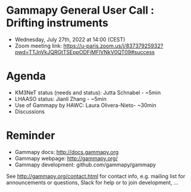 # Gammapy General User Call : Drifting instruments

* Wednesday, July 27th, 2022 at 14:00 (CEST)
* Zoom meeting link: 
https://u-paris.zoom.us/j/83737925932?pwd=TTJnVkJQRGtTSEppODFjMFlVNkV0QT09#success

# Agenda

* KM3NeT status (needs and status): Jutta Schnabel - ~5min
* LHAASO status: Jianli Zhang - ~5min
* Use of Gammapy by HAWC: Laura Olivera-Nieto- ~30min
* Discussions

# Reminder

* Gammapy docs: http://docs.gammapy.org
* Gammapy webpage: http://gammapy.org/
* Gammapy development: github.com/gammapy/gammapy

See http://gammapy.org/contact.html for contact info, e.g. mailing list
for announcements or questions, Slack for help or to join development, ...
